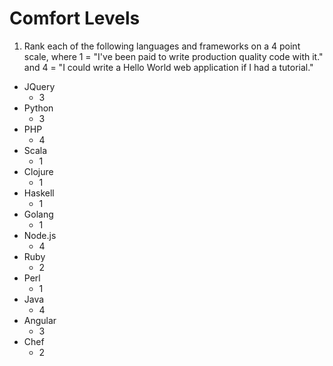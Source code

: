 # Comfort Levels

1. Rank each of the following languages and frameworks on a 4 point scale, where 1 = "I've been paid to write production quality code with it." and 4 = "I could write a Hello World web application if I had a tutorial."
  * JQuery  
    * 3
  * Python  
    * 3
  * PHP     
    * 4
  * Scala   
    * 1 
  * Clojure 
    * 1
  * Haskell 
    * 1
  * Golang  
    * 1
  * Node.js 
    * 4
  * Ruby    
    * 2
  * Perl    
    * 1
  * Java    
    * 4
  * Angular 
    * 3
  * Chef    
    * 2
